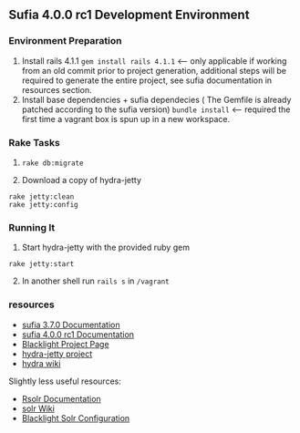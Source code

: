 ## Sufia 4.0.0 rc1 Development Environment

### Environment Preparation

1. Install rails 4.1.1 `gem install rails 4.1.1` <-- only applicable if working from an old commit prior to project generation, additional steps will be required to generate the entire project, see sufia documentation in resources section.
2. Install base dependencies + sufia dependecies ( The Gemfile is already patched according to the sufia version) `bundle install` <-- required the first time a vagrant box is spun up in a new workspace.

### Rake Tasks

1. `rake db:migrate`

2. Download a copy of hydra-jetty
```
rake jetty:clean
rake jetty:config
```

### Running It
1. Start hydra-jetty with the provided ruby gem
```
rake jetty:start
```

2. In another shell run `rails s` in `/vagrant` 

### resources
- [sufia 3.7.0 Documentation](http://rubydoc.info/gems/sufia/3.7.0/frames)
- [sufia 4.0.0 rc1 Documentation](https://github.com/projecthydra/sufia)
- [Blacklight Project Page](https://github.com/projectblacklight/blacklight)
- [hydra-jetty project](https://github.com/projecthydra/hydra-jetty)
- [hydra wiki](https://github.com/projecthydra/hydra/wiki)

Slightly less useful resources:  

- [Rsolr Documentation](https://github.com/rsolr/rsolr)
- [solr Wiki](https://wiki.apache.org/solr/FrontPage)
- [Blacklight Solr Configuration](https://github.com/projectblacklight/blacklight/wiki/Solr-Configuration)
